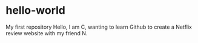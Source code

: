 # hello-world
My first repository
Hello, I am C, wanting to learn Github to create a Netflix review website with my friend N.
